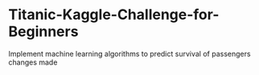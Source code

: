 # Titanic-Kaggle-Challenge-for-Beginners
Implement machine learning algorithms to predict survival of passengers
changes made
